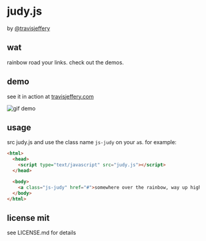 # judy.js

by [@travisjeffery](http://twitter.com/travisjeffery)

## wat

rainbow road your links. check out the demos.

## demo

see it in action at [travisjeffery.com](http://travisjeffery.com)

![gif demo](https://raw.github.com/travisjeffery/judy.js/master/judy.gif)

## usage

src judy.js and use the class name `js-judy` on your `a`s. for example:

``` html
<html>
  <head>
    <script type="text/javascript" src="judy.js"></script>
  </head>

  <body>
    <a class="js-judy" href="#">somewhere over the rainbow, way up high</a>
  </body>
</html>
```

## license mit

see LICENSE.md for details
